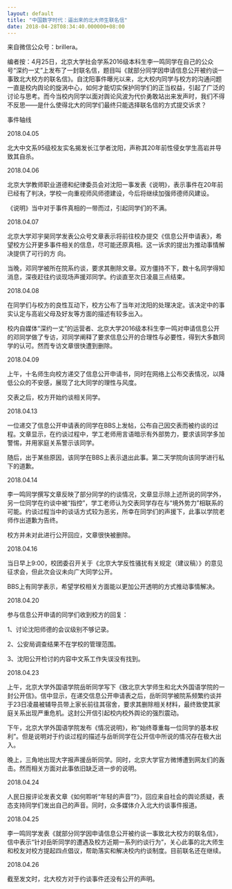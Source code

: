 ```yaml
---
layout: default
title: "中国数字时代：逼出来的北大师生联名信"
date: 2018-04-28T08:34:40.000000+08:00
---
```


来自微信公众号：brillera。

编者按：4月25日，北京大学社会学系2016级本科生李一鸣同学在自己的公众号“深约一丈”上发布了一封联名信，题目叫《就部分同学因申请信息公开被约谈一事致北大校方的联名信》。自沈阳事件曝光以来，北大校内同学与校方的沟通问题一直是校内舆论的旋涡中心，如何才能切实保护同学们的正当权益，引起了广泛的讨论与思考。而今当校内同学以面对舆论风波为代价勇敢站出来发声时，我们不得不反思——是什么使得北大的同学们最终只能选择联名信的方式提交诉求？

事件轴线

2018.04.05

北大中文系95级校友实名揭发长江学者沈阳，声称其20年前性侵女学生高岩并导致其自杀。

2018.04.06

北京大学教师职业道德和纪律委员会对沈阳一事发表《说明》，表示事件在20年前已经有了判决，学校一向重视师风师德建设，今后将继续加强师德师风建设。

《说明》当中对于事件真相的一带而过，引起同学们的不满。

2018.04.07

北京大学邓宇昊同学发表公众号文章表示将前往校办提交《信息公开申请表》，希望校方公开更多事件相关的信息，尽可能还原真相。这一诉求的提出为推动事情解决提供了可行的方 向。

当晚，邓同学被所在院系约谈，要求其刪除文章。双方僵持不下，数十名同学得知消息，深夜赶往约谈现场声援邓同学。约谈直至次日凌晨三点结束。

2018.04.08

在同学们与校方的良性互动下，校方公布了当年对沈阳的处理决定。该决定中的事实认定与高岩父母及好友等方面的描述有较多出入。

校内自媒体“深约一丈”的运营者、北京大学2016级本科生李一鸣对申请信息公开的邓同学做了专访，邓同学阐释了要求信息公开的合理性与必要性，得到大多数同学的认可。然而专访文章很快遭到删除。

2018.04.09

上午，十名师生向校方递交了信息公开申请书，同时在网络上公布交表情况，以降低公众的不安感，展现了北大同学的理性与风度。

交表之后，校方开始约谈相关同学。

2018.04.13

一位递交了信息公开申请表的同学在BBS上发帖，公布自己因交表而被约谈的过程。文章显示，在约谈过程中，学工老师用言语暗示有外部势力，要求该同学多加警惕，并用家庭关系警示该同学。

随后，出于某些原因，该同学在BBS上表示退出此事。第二天学院向该同学进行私下的道歉。

2018.04.14

李一鸣同学撰写文章反映了部分同学的约谈情况，文章显示除上述所说的同学外，另一位同学在约谈中被“指控”，学工老师认为交表同学存在与“境外势力”相联系的可能。约谈过程当中的谈话方式较为恶劣，所幸在同学们的声援下，此事以学院老师作出道歉为告终。

校方并未对此进行公开回应，文章很快被删除。

2018.04.16

当日早上9:00，校团委召开关于《北京大学反性骚扰有关规定（建议稿）》的意见征求会，但此次会议未向广大同学公开。

BBS上有同学表示，希望学校相关方面能以更加公开透明的方式推动事情解决。

2018.04.20

参与信息公开申请的同学们收到校方的回复：


1、讨论沈阳师德的会议级别不够记录。


2、公安局调查结果不在学校的管理范围。


3、沈阳公开检讨的内容中文系工作失误没有找到。

2018.04.23

上午，北京大学外国语学院岳昕同学写下《致北京大学师生和北大外国语学院的一封公开信》。信中显示，在递交信息公开申请表之后，岳昕同学被院系频繁约谈并于23日凌晨被辅导员带上家长前往其宿舍，要求其删除相关材料，最终致使其家庭关系出现严重危机。这封公开信引起校内校外舆论的强烈震动。

下午，北京大学外国语学院发布《情况说明》，称“始终尊重每一位同学的基本权利”。但是说明对于约谈过程的描述与岳昕同学在公开信中所说的情况存在极大出入。

晚上，三角地出现大字报声援岳昕同学。同时，北京大学官方微博遭到网友们的轰击。然而相关方面对此事依旧缺乏进一步的说明。

2018.04.24

人民日报评论发表文章《如何聆听“年轻的声音”?》，回应来自社会的舆论质疑，表态支持同学们发出自己的声音。同时，众多媒体介入北大约谈事件报道。

2018.04.25

李一鸣同学发表《就部分同学因申请信息公开被约谈一事致北大校方的联名信》，信中表示“针对岳昕同学的遭遇及校方近期一系列约谈行为”，关心此事的北大师生和校友对校方提起四点倡议，帮助落实和解决校内约谈制度。目前联名还在继续。

2018.04.26

截至发文时，北大校方对于约谈事件还没有公开的声明。

